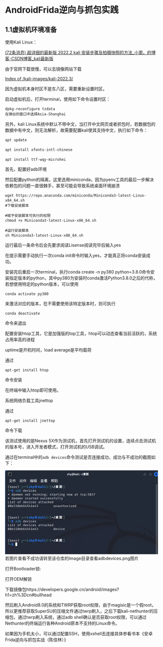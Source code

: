 # AndroidFrida逆向与抓包实践

## 1.1虚拟机环境准备

使用Kali Linux：

[(72条消息) 超详细的最新版 2022.2 kali 安装步骤及拍摄快照的方法_小窦。的博客-CSDN博客_kali最新版](https://blog.csdn.net/weixin_51178129/article/details/126033729)

由于官网下载很慢，可以去镜像网站下载

[Index of /kali-images/kali-2022.3/](http://old.kali.org/kali-images/kali-2022.3/)

因为虚拟机本身时区不是东八区，需要重新设置时区。

启动虚拟机后，打开terminal，使用如下命令设置时区：

```sh
dpkg-reconfigure tzdata
在弹出的窗口中选择Asia-Shanghai
```

另外，kali Linux系统中默认不带中文，当打开中文网页或者抓包时，若数据包的数据中有中文，则无法解析，故需要配置kali使其支持中文，执行如下命令：

```
apt update

apt install xfonts-intl-chinese

apt install ttf-wqy-microhei
```

首先，配置好adb环境

然后配置python的隔离，这里选用miniconda，因为pyenv工具的最后一步解决依赖包的问题一直很棘手，甚至可能会导致系统桌面环境崩溃

```
wget https://repo.anaconda.com/miniconda/Miniconda3-latest-Linux-x84_64.sh 
#下载安装脚本

#赋予安装脚本可执行的权限
chmod +x Miniconda3-latest-Linux-x86_64.sh

#运行安装脚本
sh Miniconda3-latest-Linux-x86_64.sh
```

运行最后一条命令后会先要求阅读Lisense阅读完毕后输入yes

在提示需要手动执行一次conda init命令时输入yes，才能真正将conda安装成功。

安装完后重启一次terminal，执行conda create -n py380 python=3.8.0命令安装指定版本的python，其中py380为安装时conda激活Python3.8.0之后的代称，若想使用特定的python版本，可以使用

```
conda activate py380
```

来激活对应的版本，在不需要使用该特定版本时，则可执行

```
conda deactivate
```

命令来退出

配置安装htop工具，它是加强版的top工具，htop可以动态查看当前活跃的，系统占用率高的进程

uptime是开机时间，load average是平均载荷

通过

```
apt-get install htop
```

命令安装

在终端中输入htop即可使用。

系统网络负载工具jnettop

通过

```
apt-get install jnettop
```

命令下载

该测试使用的是Nexus 5X作为测试机，首先打开测试机的设置，连续点击测试机的版本号，进入开发者模式，打开测试机的USB调试。

通过在terminal中的`adb devices`命令测试是否连接成功，成功与不成功的截图如下：

![](.\\image\adbdevices.png)
若图片查看不成功请转至该仓库的Image目录查看adbdevices.png图片

打开Bootloader锁:

打开OEM解锁

下载镜像包https://developers.google.cn/android/images?h1=zh%3Dcn#bullhead

然后刷入Android8.0的系统和TWRP获取root权限，由于magisic是一个假root，所以更推荐获取SuperSU的压缩文件通过twrp刷入，之后下载kali-nethunter的压缩包，通过twrp刷入系统，通过adb shell确认是否获取root权限，可以通过Nethunter的终端运行各种Android原本不支持的Linux命令。

如果因为手机太小，可以通过配置SSH，使用xshell去连接具体参看书本《安卓Frida逆向与抓包实战（陈佳林）》
